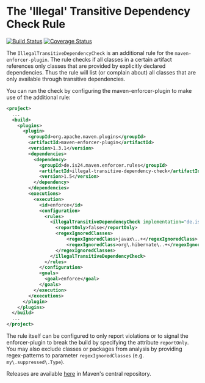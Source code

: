 The 'Illegal' Transitive Dependency Check Rule
==============================================

[![Build Status](https://travis-ci.org/ImmobilienScout24/illegal-transitive-dependency-check.svg?branch=master)](https://travis-ci.org/ImmobilienScout24/illegal-transitive-dependency-check)
[![Coverage Status](https://img.shields.io/coveralls/ImmobilienScout24/illegal-transitive-dependency-check.svg?branch=master)](https://coveralls.io/r/ImmobilienScout24/illegal-transitive-dependency-check)

The `IllegalTransitiveDependencyCheck` is an additional rule for the `maven-enforcer-plugin`. The rule checks if 
all classes in a certain artifact references only classes that are provided by explicitly declared dependencies. 
Thus the rule will list (or complain about) all classes that are only available through transitive dependencies.

You can run the check by configuring the maven-enforcer-plugin to make use of the additional rule:


```xml
<project>
  ...
  <build>
    <plugins>
      <plugin>
        <groupId>org.apache.maven.plugins</groupId>
        <artifactId>maven-enforcer-plugin</artifactId>
        <version>1.3.1</version>
        <dependencies>
          <dependency>
            <groupId>de.is24.maven.enforcer.rules</groupId>
            <artifactId>illegal-transitive-dependency-check</artifactId>
            <version>1.5</version>
          </dependency>
        </dependencies>
        <executions>
          <execution>
            <id>enforce</id>
            <configuration>
              <rules>
                <illegalTransitiveDependencyCheck implementation="de.is24.maven.enforcer.rules.IllegalTransitiveDependencyCheck">
                  <reportOnly>false</reportOnly>
                  <regexIgnoredClasses>
                      <regexIgnoredClass>javax\..+</regexIgnoredClass>
                      <regexIgnoredClass>org\.hibernate\..+</regexIgnoredClass>
                  </regexIgnoredClasses>
                </illegalTransitiveDependencyCheck>
              </rules>
            </configuration>
            <goals>
              <goal>enforce</goal>
            </goals>
          </execution>
        </executions>
      </plugin>
    </plugins>
  </build>
  ...
</project>
```

The rule itself can be configured to only report violations or to signal the enforcer-plugin to break the build by 
specifying the attribute `reportOnly`. You may also exclude classes or packages from analysis by providing 
regex-patterns to parameter `regexIgnoredClasses` (e.g. `my\.suppressed\.Type`).

Releases are available [here](http://repo1.maven.org/maven2/de/is24/maven/enforcer/rules/illegal-transitive-dependency-check/) in Maven's central repository. 

